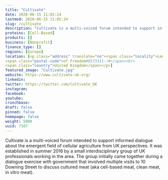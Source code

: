 ```yaml
---
title: "Cultivate"
date: 2020-06-15 11:02:24
lastmod: 2020-06-15 11:02:24
slug: /cultivate
description: "Cultivate is a multi-voiced forum intended to support informed dialogue about the emergent field of cellular agriculture from UK perspectives. It was established in summer 2016 by a small interdisciplinary group of UK professionals working in the area. The group initially came together during a dialogue exercise with government that involved multiple visits to 10 Downing Street to discuss cultured meat (aka cell-based meat, clean meat, in vitro meat)."
proteins: [Cell-Based]
products: []
business: [Nonprofit]
finance_type: []
regions: [Europe]
location: [<p class="address" translate="no"><span class="locality">London</span><br>
<span class="postal-code">of Freedom#8573311~!#</span><br>
<span class="country">United Kingdom</span></p>]
featured_image: "Cultivate.jpg"
website: https://www.cultivate-uk.org/
linkedin: 
twitter: https://twitter.com/Cultivate_UK
instagram: 
facebook: 
youtube: 
crunchbase: 
draft: false
pinned: false
homepage: false
weight: 5000
uuid: 7107
---
```

Cultivate is a multi-voiced forum intended to support informed dialogue about the emergent field of cellular agriculture from UK perspectives. It was established in summer 2016 by a small interdisciplinary group of UK professionals working in the area. The group initially came together during a dialogue exercise with government that involved multiple visits to 10 Downing Street to discuss cultured meat (aka cell-based meat, clean meat, in vitro meat).
